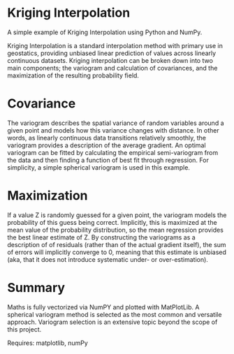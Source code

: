 # Kriging Interpolation

A simple example of Kriging Interpolation using Python and NumPy.

Kriging Interpolation is a standard interpolation method with primary use in geostatics, providing unbiased linear prediction of values across linearly continuous datasets. Kriging interpolation can be broken down into two main components; the variogram and calculation of covariances, and the maximization of the resulting probability field.

# Covariance

The variogram describes the spatial variance of random variables around a given point and models how this variance changes with distance. In other words, as linearly continuous data transitions relatively smoothly, the variogram provides a description of the average gradient. An optimal variogram can be fitted by calculating the empirical semi-variogram from the data and then finding a function of best fit through regression. For simplicity, a simple spherical variogram is used in this example.

# Maximization

If a value Z is randomly guessed for a given point, the variogram models the probability of this guess being correct. Implicitly, this is maximized at the mean value of the probability distribution, so the mean regression provides the best linear estimate of Z. By constructing the variograms as a description of of residuals (rather than of the actual gradient itself), the sum of errors will implicitly converge to 0, meaning that this estimate is unbiased (aka, that it does not introduce systematic under- or over-estimation).

# Summary

Maths is fully vectorized via NumPY and plotted with MatPlotLib. A spherical variogram method is selected as the most common and versatile approach. Variogram selection is an extensive topic beyond the scope of this project.

Requires: matplotlib, numPy

